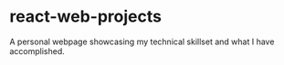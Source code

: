 # react-web-projects
A personal webpage showcasing my technical skillset and what I have accomplished.
